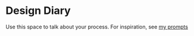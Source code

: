 # Design Diary
Use this space to talk about your process.  For inspiration, see [my prompts](../../../docs/sample_reflection.md) 